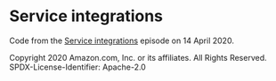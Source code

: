 # Service integrations

Code from the [Service integrations][service-integrations] episode on 14 April 2020.

[service-integrations]: https://www.youtube.com/watch?v=01IL3_pG3KQ

Copyright 2020 Amazon.com, Inc. or its affiliates. All Rights Reserved.
SPDX-License-Identifier: Apache-2.0
